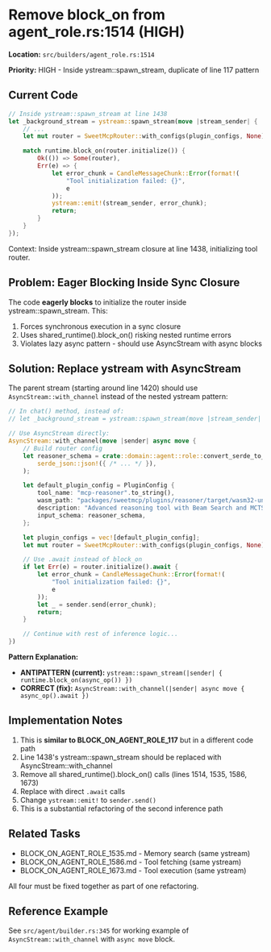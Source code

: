 # Remove block_on from agent_role.rs:1514 (HIGH)

**Location:** `src/builders/agent_role.rs:1514`

**Priority:** HIGH - Inside ystream::spawn_stream, duplicate of line 117 pattern

## Current Code

```rust
// Inside ystream::spawn_stream at line 1438
let _background_stream = ystream::spawn_stream(move |stream_sender| {
    // ...
    let mut router = SweetMcpRouter::with_configs(plugin_configs, None);

    match runtime.block_on(router.initialize()) {
        Ok(()) => Some(router),
        Err(e) => {
            let error_chunk = CandleMessageChunk::Error(format!(
                "Tool initialization failed: {}",
                e
            ));
            ystream::emit!(stream_sender, error_chunk);
            return;
        }
    }
});
```

Context: Inside ystream::spawn_stream closure at line 1438, initializing tool router.

## Problem: Eager Blocking Inside Sync Closure

The code **eagerly blocks** to initialize the router inside ystream::spawn_stream. This:
1. Forces synchronous execution in a sync closure
2. Uses shared_runtime().block_on() risking nested runtime errors
3. Violates lazy async pattern - should use AsyncStream with async blocks

## Solution: Replace ystream with AsyncStream

The parent stream (starting around line 1420) should use `AsyncStream::with_channel` instead of the nested ystream pattern:

```rust
// In chat() method, instead of:
// let _background_stream = ystream::spawn_stream(move |stream_sender| { ... });

// Use AsyncStream directly:
AsyncStream::with_channel(move |sender| async move {
    // Build router config
    let reasoner_schema = crate::domain::agent::role::convert_serde_to_sweet_json(
        serde_json::json!({ /* ... */ }),
    );

    let default_plugin_config = PluginConfig {
        tool_name: "mcp-reasoner".to_string(),
        wasm_path: "packages/sweetmcp/plugins/reasoner/target/wasm32-unknown-unknown/release/sweetmcp_plugin_reasoner.wasm".to_string(),
        description: "Advanced reasoning tool with Beam Search and MCTS strategies".to_string(),
        input_schema: reasoner_schema,
    };

    let plugin_configs = vec![default_plugin_config];
    let mut router = SweetMcpRouter::with_configs(plugin_configs, None);

    // Use .await instead of block_on
    if let Err(e) = router.initialize().await {
        let error_chunk = CandleMessageChunk::Error(format!(
            "Tool initialization failed: {}",
            e
        ));
        let _ = sender.send(error_chunk);
        return;
    }

    // Continue with rest of inference logic...
})
```

**Pattern Explanation:**
- **ANTIPATTERN (current):** `ystream::spawn_stream(|sender| { runtime.block_on(async_op()) })`
- **CORRECT (fix):** `AsyncStream::with_channel(|sender| async move { async_op().await })`

## Implementation Notes

1. This is **similar to BLOCK_ON_AGENT_ROLE_117** but in a different code path
2. Line 1438's ystream::spawn_stream should be replaced with AsyncStream::with_channel
3. Remove all shared_runtime().block_on() calls (lines 1514, 1535, 1586, 1673)
4. Replace with direct `.await` calls
5. Change `ystream::emit!` to `sender.send()`
6. This is a substantial refactoring of the second inference path

## Related Tasks

- BLOCK_ON_AGENT_ROLE_1535.md - Memory search (same ystream)
- BLOCK_ON_AGENT_ROLE_1586.md - Tool fetching (same ystream)
- BLOCK_ON_AGENT_ROLE_1673.md - Tool execution (same ystream)

All four must be fixed together as part of one refactoring.
## Reference Example

See `src/agent/builder.rs:345` for working example of `AsyncStream::with_channel` with `async move` block.
